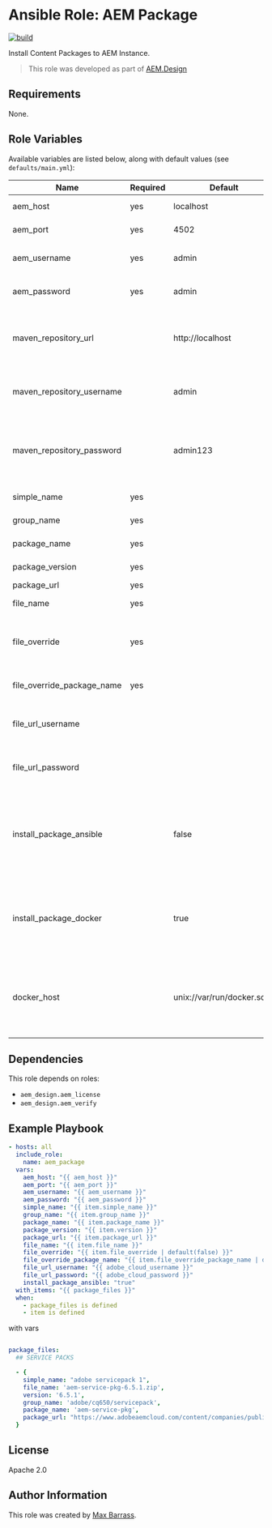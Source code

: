 # Ansible Role: AEM Package

[![build](https://github.com/aem-design/ansible-role-aem-package/actions/workflows/build.yml/badge.svg)](https://github.com/aem-design/ansible-role-aem-package/actions/workflows/build.yml)

Install Content Packages to AEM Instance.
> This role was developed as part of
> [AEM.Design](http://aem.design/)

## Requirements

None.

## Role Variables

Available variables are listed below, along with default values (see `defaults/main.yml`):

| Name                       	| Required 	| Default   	| Notes                                                   	|
|----------------------------	|----------	|-----------	|---------------------------------------------------------	|
| aem_host                   	| yes      	| localhost 	| aem host to use                                           |
| aem_port                   	| yes      	| 4502      	| aem host port to use                                      |
| aem_username               	| yes      	| admin     	| user name to use for aem host                             |
| aem_password               	| yes      	| admin     	| password to use for aem host                              |
|                           	|          	|           	|                                                       	|
| maven_repository_url          |       	| http://localhost | will be used to get and store packages if available    |
| maven_repository_username     |           | admin         | nexus user to use for upload of downloaded files          |
| maven_repository_password     |           | admin123      | nexus password to use for upload of downloaded files      |
|                           	|          	|           	|                                                       	|
| simple_name                	| yes      	|           	| simple name for package                                 	|
| group_name                 	| yes      	|           	| group of package                                        	|
| package_name               	| yes      	|           	| package name                                            	|
| package_version            	| yes      	|           	| package name                                            	|
| package_url                	| yes      	|           	| package url                                             	|
| file_name                  	| yes      	|           	| download filename                                       	|
| file_override              	| yes      	|           	| override package name that has been downloaded          	|
| file_override_package_name 	| yes      	|           	| package name to override                                	|
| file_url_username            	|       	|           	| will be used when downloading file                    	|
| file_url_password           	|       	|           	| will be used when downloading file                    	|
|                           	|          	|           	|                                                       	|
| install_package_ansible       |           | false         | install package using ansible script, you will need pyaem2 installed |
| install_package_docker        |           | true          | install package using docker container, you will need to pass docker_host |
| docker_host                    |           | unix://var/run/docker.sock | host where to run the docker container for executing pyaem2 commands |
|                           	|          	|           	|                                                       	|

## Dependencies

This role depends on roles:
 
- `aem_design.aem_license`
- `aem_design.aem_verify`

## Example Playbook

```yaml
- hosts: all
  include_role:
    name: aem_package
  vars:
    aem_host: "{{ aem_host }}"
    aem_port: "{{ aem_port }}"
    aem_username: "{{ aem_username }}"
    aem_password: "{{ aem_password }}"
    simple_name: "{{ item.simple_name }}"
    group_name: "{{ item.group_name }}"
    package_name: "{{ item.package_name }}"
    package_version: "{{ item.version }}"
    package_url: "{{ item.package_url }}"
    file_name: "{{ item.file_name }}"
    file_override: "{{ item.file_override | default(false) }}"
    file_override_package_name: "{{ item.file_override_package_name | default('') }}"
    file_url_username: "{{ adobe_cloud_username }}"
    file_url_password: "{{ adobe_cloud_password }}"
    install_package_ansible: "true"
  with_items: "{{ package_files }}"
  when:
    - package_files is defined
    - item is defined
```

with vars

```yaml

package_files:
  ## SERVICE PACKS

  - {
    simple_name: "adobe servicepack 1",
    file_name: 'aem-service-pkg-6.5.1.zip',
    version: '6.5.1',
    group_name: 'adobe/cq650/servicepack',
    package_name: 'aem-service-pkg',
    package_url: "https://www.adobeaemcloud.com/content/companies/public/adobe/packages/cq650/servicepack/AEM-6.5.1.0/jcr%3acontent/package/file.res/AEM-6.5.1.0-6.5.1.zip"
  }


```

## License

Apache 2.0

## Author Information

This role was created by [Max Barrass](https://aem.design/).
